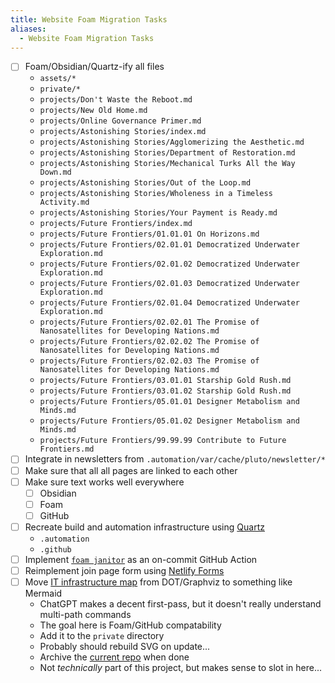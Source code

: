 ```yaml
---
title: Website Foam Migration Tasks
aliases:
  - Website Foam Migration Tasks
---
```

- [ ] Foam/Obsidian/Quartz-ify all files
	- `assets/*`
	- `private/*`
	- `projects/Don't Waste the Reboot.md`
	- `projects/New Old Home.md`
	- `projects/Online Governance Primer.md`
	- `projects/Astonishing Stories/index.md`
	- `projects/Astonishing Stories/Agglomerizing the Aesthetic.md`
	- `projects/Astonishing Stories/Department of Restoration.md`
	- `projects/Astonishing Stories/Mechanical Turks All the Way Down.md`
	- `projects/Astonishing Stories/Out of the Loop.md`
	- `projects/Astonishing Stories/Wholeness in a Timeless Activity.md`
	- `projects/Astonishing Stories/Your Payment is Ready.md`
	- `projects/Future Frontiers/index.md`
	- `projects/Future Frontiers/01.01.01 On Horizons.md`
	- `projects/Future Frontiers/02.01.01 Democratized Underwater Exploration.md`
	- `projects/Future Frontiers/02.01.02 Democratized Underwater Exploration.md`
	- `projects/Future Frontiers/02.01.03 Democratized Underwater Exploration.md`
	- `projects/Future Frontiers/02.01.04 Democratized Underwater Exploration.md`
	- `projects/Future Frontiers/02.02.01 The Promise of Nanosatellites for Developing Nations.md`
	- `projects/Future Frontiers/02.02.02 The Promise of Nanosatellites for Developing Nations.md`
	- `projects/Future Frontiers/02.02.03 The Promise of Nanosatellites for Developing Nations.md`
	- `projects/Future Frontiers/03.01.01 Starship Gold Rush.md`
	- `projects/Future Frontiers/03.01.02 Starship Gold Rush.md`
	- `projects/Future Frontiers/05.01.01 Designer Metabolism and Minds.md`
	- `projects/Future Frontiers/05.01.02 Designer Metabolism and Minds.md`
	- `projects/Future Frontiers/99.99.99 Contribute to Future Frontiers.md`
- [ ] Integrate in newsletters from `.automation/var/cache/pluto/newsletter/*`
- [ ] Make sure that all all pages are linked to each other
- [ ] Make sure text works well everywhere
	- [ ] Obsidian
	- [ ] Foam
	- [ ] GitHub
- [ ] Recreate build and automation infrastructure using [Quartz](https://github.com/jackyzha0/quartz)
	- `.automation`
	- `.github`
- [ ] Implement [`foam janitor`](https://github.com/foambubble/foam-cli) as an on-commit GitHub Action
- [ ] Reimplement join page form using [Netlify Forms](https://docs.netlify.com/forms/setup/)
- [ ] Move [IT infrastructure map](https://roamresearch.com/#/app/ArtOfGig/page/w6uAG9Pig) from DOT/Graphviz to something like Mermaid
	- ChatGPT makes a decent first-pass, but it doesn't really understand multi-path commands
	- The goal here is Foam/GitHub compatability
	- Add it to the `private` directory
	- Probably should rebuild SVG on update...
	- Archive the [current repo](https://github.com/The-Yak-Collective/infrastructure-map) when done
	- Not *technically* part of this project, but makes sense to slot in here...
